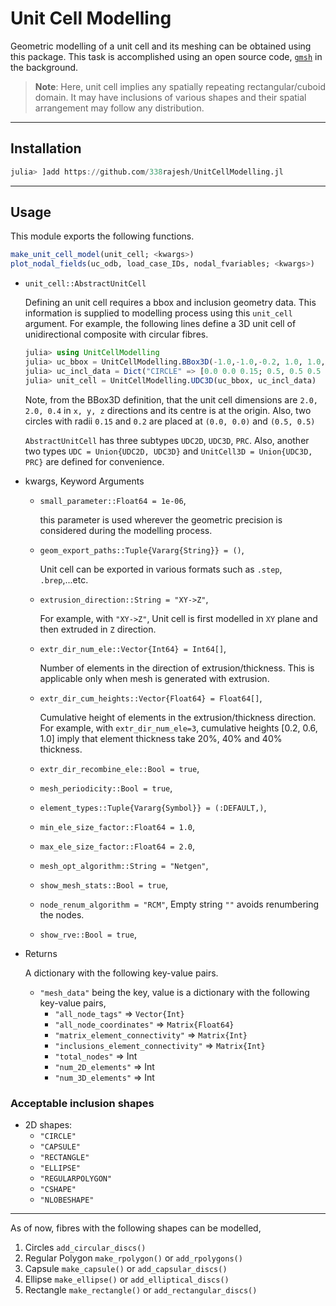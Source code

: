 # Unit Cell Modelling

Geometric modelling of a unit cell and its meshing can be obtained using this package. This task is accomplished using an open source code, [`gmsh`](http://gmsh.info/) in the background.

> **Note**: Here, unit cell implies any spatially repeating rectangular/cuboid domain. It may have inclusions of various shapes and their spatial arrangement may follow any distribution.

---

## Installation

```julia
julia> ]add https://github.com/338rajesh/UnitCellModelling.jl 
```

---

## Usage

This module exports the following functions.

```julia
make_unit_cell_model(unit_cell; <kwargs>)
plot_nodal_fields(uc_odb, load_case_IDs, nodal_fvariables; <kwargs>)
```

- `unit_cell::AbstractUnitCell`
  
   Defining an unit cell requires a bbox and inclusion geometry data. This information is supplied to modelling process using this `unit_cell` argument. For example, the following lines define a 3D unit cell of unidirectional composite with circular fibres.

   ```julia
   julia> using UnitCellModelling
   julia> uc_bbox = UnitCellModelling.BBox3D(-1.0,-1.0,-0.2, 1.0, 1.0, 0.2)
   julia> uc_incl_data = Dict("CIRCLE" => [0.0 0.0 0.15; 0.5, 0.5 0.5 0.2])
   julia> unit_cell = UnitCellModelling.UDC3D(uc_bbox, uc_incl_data)
   ```

   Note, from the BBox3D definition, that the unit cell dimensions are `2.0, 2.0, 0.4` in `x, y, z` directions and its centre is at the origin. Also, two circles with radii `0.15` and `0.2` are placed at `(0.0, 0.0)` and `(0.5, 0.5)`

   `AbstractUnitCell` has three subtypes `UDC2D`, `UDC3D`, `PRC`. Also, another two types `UDC = Union{UDC2D, UDC3D}` and `UnitCell3D = Union{UDC3D, PRC}` are defined for convenience.

   [//]: # (write details of possible fibre shapes...etc)

- kwargs, Keyword Arguments
  - `small_parameter::Float64 = 1e-06`,

      this parameter is used wherever the geometric precision is considered during the modelling process.

  - `geom_export_paths::Tuple{Vararg{String}} = ()`,

      Unit cell can be exported in various formats such as `.step`, `.brep`,...etc.

  - `extrusion_direction::String = "XY->Z"`,

     For example, with `"XY->Z"`, Unit cell is first modelled in `XY` plane and then extruded in `Z` direction.

  - `extr_dir_num_ele::Vector{Int64} = Int64[]`,

     Number of elements in the direction of extrusion/thickness. This is applicable only when mesh is generated with extrusion.

  - `extr_dir_cum_heights::Vector{Float64} = Float64[]`,

     Cumulative height of elements in the extrusion/thickness direction. For example, with `extr_dir_num_ele=3`, cumulative heights [0.2, 0.6, 1.0] imply that element thickness take 20%, 40% and 40% thickness.

  - `extr_dir_recombine_ele::Bool = true`,
  - `mesh_periodicity::Bool = true`,
  - `element_types::Tuple{Vararg{Symbol}} = (:DEFAULT,)`,
  - `min_ele_size_factor::Float64 = 1.0`,
  - `max_ele_size_factor::Float64 = 2.0`,
  - `mesh_opt_algorithm::String = "Netgen"`,
  - `show_mesh_stats::Bool = true`,
  - `node_renum_algorithm = "RCM"`, Empty string `""` avoids renumbering the nodes.
  - `show_rve::Bool = true`,

- Returns

   A dictionary with the following key-value pairs.

  - `"mesh_data"` being the key, value is a dictionary with the following key-value pairs,
    - `"all_node_tags"` => `Vector{Int}`
    - `"all_node_coordinates"` => `Matrix{Float64}`
    - `"matrix_element_connectivity"` => `Matrix{Int}`
    - `"inclusions_element_connectivity"` => `Matrix{Int}`
    - `"total_nodes"` => Int
    - `"num_2D_elements"` => Int
    - `"num_3D_elements"` => Int

### Acceptable inclusion shapes

- 2D shapes:
  - `"CIRCLE"`
  - `"CAPSULE"`
  - `"RECTANGLE"`
  - `"ELLIPSE"`
  - `"REGULARPOLYGON"`
  - `"CSHAPE"`
  - `"NLOBESHAPE"`

---

As of now, fibres with the following shapes can be modelled,

1. Circles `add_circular_discs()`
2. Regular Polygon `make_rpolygon()` or `add_rpolygons()`
3. Capsule `make_capsule()` or `add_capsular_discs()`
4. Ellipse `make_ellipse()` or `add_elliptical_discs()`
5. Rectangle `make_rectangle()` or `add_rectangular_discs()`

